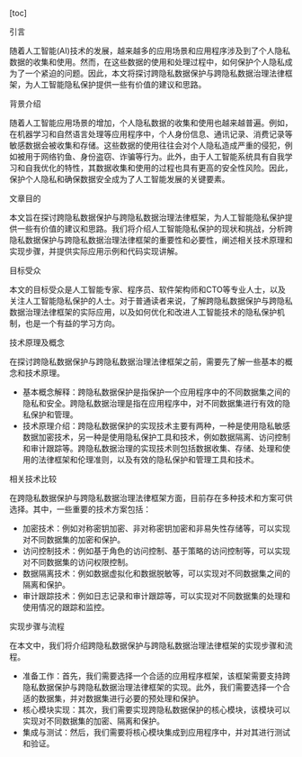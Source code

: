 
[toc]                    
                
                
引言

随着人工智能(AI)技术的发展，越来越多的应用场景和应用程序涉及到了个人隐私数据的收集和使用。然而，在这些数据的使用和处理过程中，如何保护个人隐私成为了一个紧迫的问题。因此，本文将探讨跨隐私数据保护与跨隐私数据治理法律框架，为人工智能隐私保护提供一些有价值的建议和思路。

背景介绍

随着人工智能应用场景的增加，个人隐私数据的收集和使用也越来越普遍。例如，在机器学习和自然语言处理等应用程序中，个人身份信息、通讯记录、消费记录等敏感数据会被收集和存储。这些数据的使用往往会对个人隐私造成严重的侵犯，例如被用于网络钓鱼、身份盗窃、诈骗等行为。此外，由于人工智能系统具有自我学习和自我优化的特性，其数据收集和使用的过程也具有更高的安全性风险。因此，保护个人隐私和确保数据安全成为了人工智能发展的关键要素。

文章目的

本文旨在探讨跨隐私数据保护与跨隐私数据治理法律框架，为人工智能隐私保护提供一些有价值的建议和思路。我们将介绍人工智能隐私保护的现状和挑战，分析跨隐私数据保护与跨隐私数据治理法律框架的重要性和必要性，阐述相关技术原理和实现步骤，并提供实际应用示例和代码实现讲解。

目标受众

本文的目标受众是人工智能专家、程序员、软件架构师和CTO等专业人士，以及关注人工智能隐私保护的人士。对于普通读者来说，了解跨隐私数据保护与跨隐私数据治理法律框架的实际应用，以及如何优化和改进人工智能技术的隐私保护机制，也是一个有益的学习方向。

技术原理及概念

在探讨跨隐私数据保护与跨隐私数据治理法律框架之前，需要先了解一些基本的概念和技术原理。

- 基本概念解释：跨隐私数据保护是指保护一个应用程序中的不同数据集之间的隐私和安全。跨隐私数据治理是指在应用程序中，对不同数据集进行有效的隐私保护和管理。
- 技术原理介绍：跨隐私数据保护的实现技术主要有两种，一种是使用隐私敏感数据加密技术，另一种是使用隐私保护工具和技术，例如数据隔离、访问控制和审计跟踪等。跨隐私数据治理的实现技术则包括数据收集、存储、处理和使用的法律框架和伦理准则，以及有效的隐私保护和管理工具和技术。

相关技术比较

在跨隐私数据保护与跨隐私数据治理法律框架方面，目前存在多种技术和方案可供选择。其中，一些重要的技术方案包括：

- 加密技术：例如对称密钥加密、非对称密钥加密和非易失性存储等，可以实现对不同数据集的加密和保护。
- 访问控制技术：例如基于角色的访问控制、基于策略的访问控制等，可以实现对不同数据集的访问权限控制。
- 数据隔离技术：例如数据虚拟化和数据脱敏等，可以实现对不同数据集之间的隔离和保护。
- 审计跟踪技术：例如日志记录和审计跟踪等，可以实现对不同数据集的处理和使用情况的跟踪和监控。

实现步骤与流程

在本文中，我们将介绍跨隐私数据保护与跨隐私数据治理法律框架的实现步骤和流程。

- 准备工作：首先，我们需要选择一个合适的应用程序框架，该框架需要支持跨隐私数据保护与跨隐私数据治理法律框架的实现。此外，我们需要选择一个合适的数据集，并对数据集进行必要的预处理和保护。
- 核心模块实现：其次，我们需要实现跨隐私数据保护的核心模块，该模块可以实现对不同数据集的加密、隔离和保护。
- 集成与测试：然后，我们需要将核心模块集成到应用程序中，并对其进行测试和验证。

